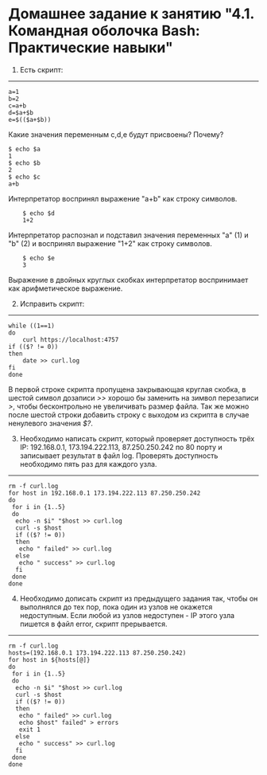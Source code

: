 Домашнее задание к занятию "4.1. Командная оболочка Bash: Практические навыки"
===

1.  Есть скрипт:
---
	a=1  
	b=2  
	c=a+b  
	d=$a+$b  
	e=$(($a+$b))	

Какие значения переменным c,d,e будут присвоены?  Почему?

	$ echo $a
	1
	$ echo $b
	2
	$ echo $c
	a+b  

Интерпретатор воспринял выражение "a+b" как строку символов.

		$ echo $d
		1+2

Интерпретатор распознал и подставил значения переменных "a" (1) и "b" (2) и воспринял выражение "1+2" как строку символов.

		$ echo $e
		3

Выражение в двойных круглых скобках интерпретатор воспринимает как арифметическое выражение.

2. Исправить скрипт:
---
	while ((1==1)  
	do  
		curl https://localhost:4757  
	if (($? != 0))  
	then  
		date >> curl.log  
	fi  
	done  

 В первой строке скрипта пропущена закрывающая круглая скобка, в шестой символ дозаписи *>>* хорошо бы заменить на зимвол перезаписи *>*, чтобы бесконтрольно не увеличивать размер файла. Так же можно после шестой строки добавить строку с выходом из скрипта в случае ненулевого значения *$?*.

3.  Необходимо написать скрипт, который проверяет доступность трёх IP: 192.168.0.1, 173.194.222.113, 87.250.250.242 по 80 порту и записывает результат в файл log. Проверять доступность необходимо пять раз для каждого узла.
---

	rm -f curl.log  
	for host in 192.168.0.1 173.194.222.113 87.250.250.242  
	do  
	 for i in {1..5}  
	 do  
	  echo -n $i" "$host >> curl.log  
	  curl -s $host  
	  if (($? != 0))  
	  then  
	   echo " failed" >> curl.log  
	  else  
	   echo " success" >> curl.log  
	  fi  
	 done  
	done  

4. Необходимо дописать скрипт из предыдущего задания так, чтобы он выполнялся до тех пор, пока один из узлов не окажется недоступным. Если любой из узлов недоступен - IP этого узла пишется в файл error, скрипт прерывается.
---

	rm -f curl.log  
	hosts=(192.168.0.1 173.194.222.113 87.250.250.242)  
	for host in ${hosts[@]}  
	do  
	 for i in {1..5}  
	 do  
	  echo -n $i" "$host >> curl.log  
	  curl -s $host  
	  if (($? != 0))  
	  then  
	   echo " failed" >> curl.log  
	   echo $host" failed" > errors  
	   exit 1  
	  else  
	   echo " success" >> curl.log  
	  fi  
	 done  
	done  
	

